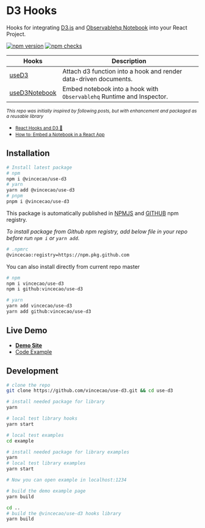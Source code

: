 # D3 Hooks

Hooks for integrating [D3.js](https://d3js.org/) and [Observablehq Notebook](https://observablehq.com/) into your React Project.

[![npm version](https://badge.fury.io/js/@vincecao%2Fuse-d3.svg)](https://badge.fury.io/js/@vincecao%2Fuse-d3)
[![npm checks](https://badgen.net/github/checks/vincecao/use-d3)](https://github.com/vincecao/use-d3/actions)

| Hooks      | Description |
| ----------- | ----------- |
| [useD3][useD3-link] | Attach d3 function into a hook and render data-driven documents.  |
| [useD3Notebook][useD3Notebook-link] | Embed notebook into a hook with `Observablehq` Runtime and Inspector. |

<small>_This repo was initially inspired by following posts, but with enhancement and packaged as a reusable library_</small>
- <small>[React Hooks and D3 🎣](https://observablehq.com/@herrstucki/react-hooks-and-d3)</small>
- <small>[How to: Embed a Notebook in a React App](https://observablehq.com/@observablehq/how-to-embed-a-notebook-in-a-react-app)</small>

## Installation
```bash
# Install latest package
# npm
npm i @vincecao/use-d3
# yarn
yarn add @vincecao/use-d3
# pnpm
pnpm i @vincecao/use-d3
```

This package is automatically published in [NPMJS](https://www.npmjs.com/package/@vincecao/use-d3) and [GITHUB](https://github.com/vincecao/use-d3/pkgs/npm/use-d3) npm registry.

_To install package from Github npm registry, add below file in your repo before run `npm i` or `yarn add`_.

```bash
# .npmrc
@vincecao:registry=https://npm.pkg.github.com
```

You can also install directly from current repo master
```bash
# npm
npm i vincecao/use-d3
npm i github:vincecao/use-d3

# yarn
yarn add vincecao/use-d3
yarn add github:vincecao/use-d3
```

## Live Demo
- [**Demo Site**](https://vince-amazing.com/use-d3/)
- [Code Example](https://github.com/vincecao/use-d3/tree/master/example)

## Development
```bash
# clone the repo
git clone https://github.com/vincecao/use-d3.git && cd use-d3

# install needed package for library
yarn

# local test library hooks
yarn start

# local test examples
cd example

# install needed package for library examples
yarn
# local test library examples
yarn start

# Now you can open example in localhost:1234

# build the demo example page
yarn build

cd ..
# build the @vincecao/use-d3 hooks library
yarn build
```

[useD3-link]: https://github.com/vincecao/use-d3/tree/master/src/use-d3
[useD3Notebook-link]: https://github.com/vincecao/use-d3/tree/master/src/use-d3-notebook
